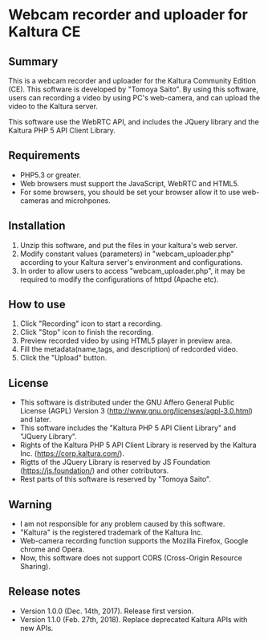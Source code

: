 # Webcam recorder and uploader for Kaltura CE

Summary
------

This is a webcam recorder and uploader for the Kaltura Community Edition (CE).
This software is developed by "Tomoya Saito".
By using this software, users can recording a video by using PC's web-camera, and can upload the video to the Kaltura server.

This software use the WebRTC API, and includes the JQuery library and the Kaltura PHP 5 API Client Library.

Requirements
------

* PHP5.3 or greater.
* Web browsers must support the JavaScript, WebRTC and HTML5.
* For some browsers, you should be set your browser allow it to use web-cameras and microhpones. 

Installation
------

1. Unzip this software, and put the files in your kaltura's web server.
2. Modify constant values (parameters) in "webcam_uploader.php" according to your Kaltura server's environment and configurations.
3. In order to allow users to access "webcam_uploader.php", it may be required to modify the configurations of httpd (Apache etc).

How to use
------

1. Click "Recording" icon to start a recording.
2. Click "Stop" icon to finish the recording.
3. Preview recorded video by using HTML5 player in preview area.
4. Fill the metadata(name,tags, and description) of redcorded video.
5. Click the "Upload" button.

License
------

* This software is distributed under the GNU Affero General Public License (AGPL) Version 3 (http://www.gnu.org/licenses/agpl-3.0.html) and later.
* This software includes the "Kaltura PHP 5 API Client Library" and "JQuery Library".
* Rights of the Kaltura PHP 5 API Client Library is reserved by the Kaltura Inc. (https://corp.kaltura.com/).
* Rigtts of the JQuery Library is reserved by JS Foundation (https://js.foundation/) and other cotributors.
* Rest parts of this software is reserved by "Tomoya Saito".

Warning
------

* I am not responsible for any problem caused by this software. 
* "Kaltura" is the registered trademark of the Kaltura Inc.
* Web-camera recording function supports the Mozilla Firefox, Google chrome and Opera.
* Now, this software does not support CORS (Cross-Origin Resource Sharing).

Release notes
------
* Version 1.0.0 (Dec. 14th, 2017). Release first version.
* Version 1.1.0 (Feb. 27th, 2018). Replace deprecated Kaltura APIs with new APIs.